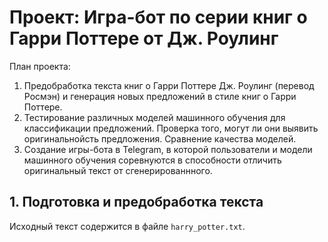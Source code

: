 # Проект: Игра-бот по серии книг о Гарри Поттере от Дж. Роулинг


План проекта:
1. Предобработка текста книг о Гарри Поттере Дж. Роулинг (перевод Росмэн) и генерация новых предложений в стиле книг о Гарри Поттере.
3. Тестирование различных моделей машинного обучения для классификации предложений. Проверка того, могут ли они выявить оригинальнойсть предложения. Сравнение качества моделей.
4. Создание игры-бота в Telegram, в которой пользователи и модели машинного обучения соревнуются в способности отличить оригинальный текст от сгенерированнного.

## 1. Подготовка и предобработка текста 
Исходный текст содержится в файле `harry_potter.txt`.
